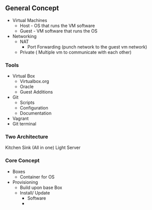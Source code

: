 ## General Concept

 - Virtual Machines 
	 - Host - OS that runs the VM software
	 - Guest - VM software that runs the OS
- Networking 
	- NAT 
		- Port Forwarding (punch network to the guest vm network)
	- Private ( Multiple vm to communicate with each other)

### Tools

 - Virtual Box 
	 - Virtualbox.org
	 - Oracle
	 - Guest Additions
 - Git 
	 - Scripts
	 - Configuration
	 - Documentation
 - Vagrant 
 - Git terminal

### Two Architecture

Kitchen Sink (All in one)
Light Server

### Core Concept

 - Boxes
	 - Container for OS
 - Provisioning
	 - Build upon base Box
	 - Install/ Update
		 - Software
		 - 

<!--stackedit_data:
eyJoaXN0b3J5IjpbLTE1NjY4NDI5MTEsLTMzMTU4NjQzNV19
-->
